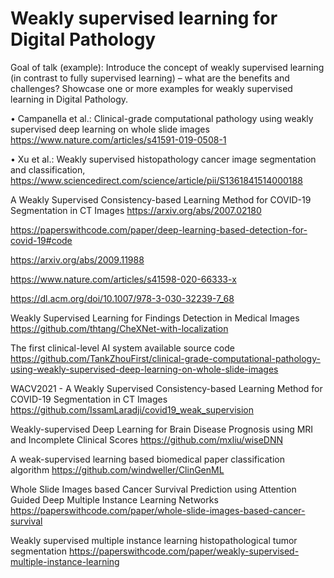 # Weakly supervised learning for Digital Pathology 


Goal of talk (example): Introduce the concept of weakly supervised learning (in contrast to fully supervised learning) – what are the benefits and challenges? Showcase one or more examples for weakly supervised learning in Digital Pathology. 

• Campanella et al.: Clinical-grade computational pathology using weakly supervised deep learning on whole slide images
https://www.nature.com/articles/s41591-019-0508-1

• Xu et al.: Weakly supervised histopathology cancer image segmentation and classification, https://www.sciencedirect.com/science/article/pii/S1361841514000188 

A Weakly Supervised Consistency-based Learning Method for COVID-19 Segmentation in CT Images
https://arxiv.org/abs/2007.02180



https://paperswithcode.com/paper/deep-learning-based-detection-for-covid-19#code

https://arxiv.org/abs/2009.11988

https://www.nature.com/articles/s41598-020-66333-x

https://dl.acm.org/doi/10.1007/978-3-030-32239-7_68

Weakly Supervised Learning for Findings Detection in Medical Images
https://github.com/thtang/CheXNet-with-localization

The first clinical-level AI system available source code
https://github.com/TankZhouFirst/clinical-grade-computational-pathology-using-weakly-supervised-deep-learning-on-whole-slide-images

WACV2021 - A Weakly Supervised Consistency-based Learning Method for COVID-19 Segmentation in CT Images
https://github.com/IssamLaradji/covid19_weak_supervision

Weakly-supervised Deep Learning for Brain Disease Prognosis using MRI and Incomplete Clinical Scores
https://github.com/mxliu/wiseDNN

A weak-supervised learning based biomedical paper classification algorithm
https://github.com/windweller/ClinGenML

Whole Slide Images based Cancer Survival Prediction using Attention Guided Deep Multiple Instance Learning Networks 
https://paperswithcode.com/paper/whole-slide-images-based-cancer-survival

Weakly supervised multiple instance learning histopathological tumor segmentation
https://paperswithcode.com/paper/weakly-supervised-multiple-instance-learning


